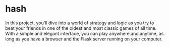 # hash
 In this project, you'll dive into a world of strategy and logic as you try to beat your friends in one of the oldest and most classic games of all time. With a simple and elegant interface, you can play anywhere and anytime, as long as you have a browser and the Flask server running on your computer.
